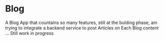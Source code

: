 # Blog
A Blog App that countains so many features, still at the bulding phase, am trying to integrate a backend service to post Articles on Each Blog content ... Still work in progress 
